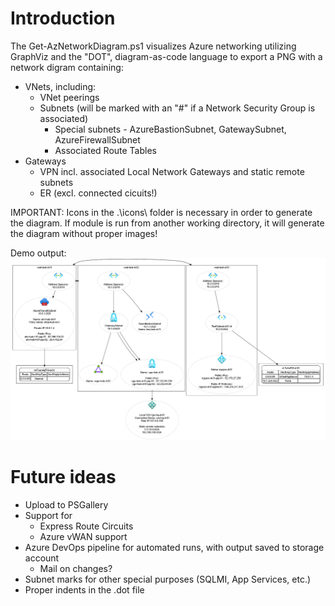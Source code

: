 # Introduction 
The Get-AzNetworkDiagram.ps1 visualizes Azure networking utilizing GraphViz and the "DOT", diagram-as-code language to export a PNG with a network digram containing:
  - VNets, including:
    - VNet peerings
    - Subnets (will be marked with an "#" if a Network Security Group is associated)
        - Special subnets - AzureBastionSubnet, GatewaySubnet, AzureFirewallSubnet
        - Associated Route Tables
  - Gateways
    - VPN incl. associated Local Network Gateways and static remote subnets
    - ER (excl. connected cicuits!)

IMPORTANT:
Icons in the .\icons\ folder is necessary in order to generate the diagram. If module is run from another working directory, it will generate the diagram without proper images!

Demo output:
![Demo output](https://github.com/dan-madsen/AzNetworkDiagram/blob/main/DemoOutput/Demo.png)  

# Future ideas
- Upload to PSGallery
- Support for
    - Express Route Circuits
    - Azure vWAN support
- Azure DevOps pipeline for automated runs, with output saved to storage account
    - Mail on changes?
- Subnet marks for other special purposes (SQLMI, App Services, etc.)
- Proper indents in the .dot file